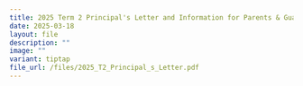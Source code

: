 ```yaml
---
title: 2025 Term 2 Principal's Letter and Information for Parents & Guardians
date: 2025-03-18
layout: file
description: ""
image: ""
variant: tiptap
file_url: /files/2025_T2_Principal_s_Letter.pdf
---
```

